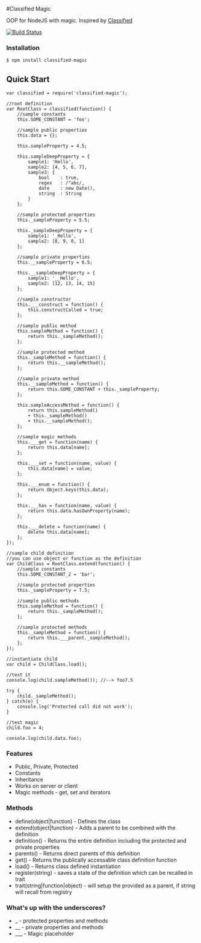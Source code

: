 #Classified Magic

  OOP for NodeJS with magic. Inspired by [Classified](https://github.com/cblanquera/classified)

[![Build Status](https://api.travis-ci.org/cblanquera/classified-magic.png)](https://travis-ci.org/cblanquera/classified-magic/)

### Installation

```bash
$ npm install classified-magic
```

## Quick Start

```
var classified = require('classified-magic');

//root definition
var RootClass = classified(function() {
	//sample constants
	this.SOME_CONSTANT = 'foo';
	
	//sample public properties
	this.data = {};
	
	this.sampleProperty = 4.5;
	
	this.sampleDeepProperty = {
		sample1: 'Hello',
		sample2: [4, 5, 6, 7],
		sample3: {
			bool	: true,
			regex	: /^abc/,
			date	: new Date(),
			string	: String
		}
	};
	
	//sample protected properties
	this._sampleProperty = 5.5;
	
	this._sampleDeepProperty = {
		sample1: '_Hello',
		sample2: [8, 9, 0, 1]
	};
	
	//sample private properties
	this.__sampleProperty = 6.5;
	
	this.__sampleDeepProperty = {
		sample1: '__Hello',
		sample2: [12, 13, 14, 15]
	};
	
	//sample constructor
	this.___construct = function() {
		this.constructCalled = true;
	};
	
	//sample public method
	this.sampleMethod = function() {
		return this._sampleMethod();
	};
	
	//sample protected method
	this._sampleMethod = function() {
		return this.__sampleMethod();
	};
	
	//sample private method
	this.__sampleMethod = function() {
		return this.SOME_CONSTANT + this._sampleProperty;
	};
	
	this.sampleAccessMethod = function() {
		return this.sampleMethod()
		+ this._sampleMethod()
		+ this.__sampleMethod();
	};
	
	//sample magic methods
	this.___get = function(name) {
		return this.data[name];
	};
	
	this.___set = function(name, value) {
		this.data[name] = value;
	};
	
	this.___enum = function() {
		return Object.keys(this.data);
	};
	
	this.___has = function(name, value) {
		return this.data.hasOwnProperty(name);
	};
	
	this.___delete = function(name) {
		delete this.data[name];
	};
});

//sample child definition
//you can use object or function as the definition
var ChildClass = RootClass.extend(function() {
	//sample constants
	this.SOME_CONSTANT_2 = 'bar';
	
	//sample protected properties
	this._sampleProperty = 7.5;
	
	//sample public methods
	this.sampleMethod = function() {
		return this._sampleMethod();
	};
	
	//sample protected methods
	this._sampleMethod = function() {
		return this.___parent._sampleMethod();
	};
});

//instantiate child
var child = ChildClass.load();

//test it
console.log(child.sampleMethod()); //--> foo7.5

try {
	child._sampleMethod();
} catch(e) {
	console.log('Protected call did not work');
}

//test magic
child.foo = 4;

console.log(child.data.foo);
```

### Features

  * Public, Private, Protected
  * Constants
  * Inheritance
  * Works on server or client
  * Magic methods - get, set and iterators

### Methods

  * define(object|function) - Defines the class
  * extend(object|function) - Adds a parent to be combined with the definition
  * definition() - Returns the entire definition including the protected and private properties
  * parents() - Returns direct parents of this definition
  * get() - Returns the publically accessable class definition function
  * load() - Returns class defined instantiation
  * register(string) - saves a state of the definition which can be recalled in trait
  * trait(string|function|object) - will setup the provided as a parent, if string will recall from registry

### What's up with the underscores?

  * _ - protected properties and methods
  * __ - private properties and methods
  * ___ - Magic placeholder
